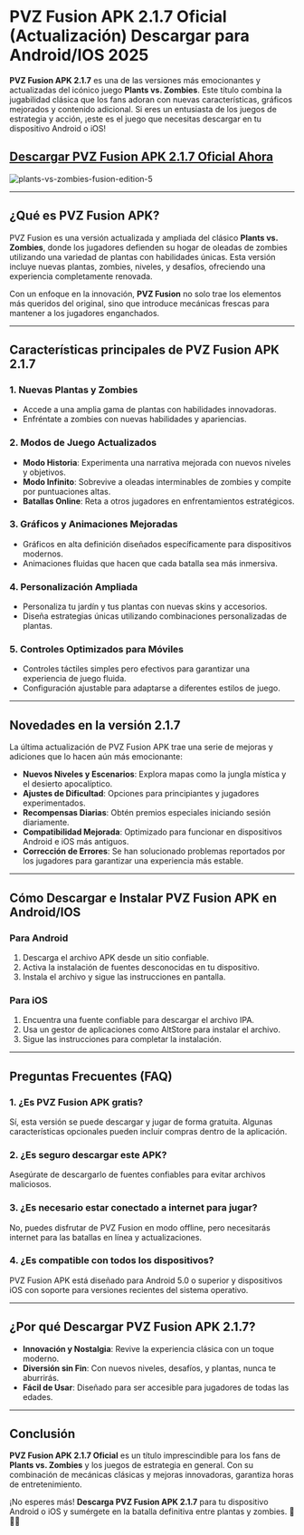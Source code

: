 # **PVZ Fusion APK 2.1.7 Oficial (Actualización) Descargar para Android/IOS 2025**  

**PVZ Fusion APK 2.1.7** es una de las versiones más emocionantes y actualizadas del icónico juego **Plants vs. Zombies**. Este título combina la jugabilidad clásica que los fans adoran con nuevas características, gráficos mejorados y contenido adicional. Si eres un entusiasta de los juegos de estrategia y acción, ¡este es el juego que necesitas descargar en tu dispositivo Android o iOS!  

## [Descargar PVZ Fusion APK 2.1.7 Oficial Ahora](https://bom.so/ZxkyBR)

![plants-vs-zombies-fusion-edition-5](https://github.com/user-attachments/assets/0ade6228-9a98-468f-9fab-7ab0a57011dd)

---

## **¿Qué es PVZ Fusion APK?**  

PVZ Fusion es una versión actualizada y ampliada del clásico **Plants vs. Zombies**, donde los jugadores defienden su hogar de oleadas de zombies utilizando una variedad de plantas con habilidades únicas. Esta versión incluye nuevas plantas, zombies, niveles, y desafíos, ofreciendo una experiencia completamente renovada.  

Con un enfoque en la innovación, **PVZ Fusion** no solo trae los elementos más queridos del original, sino que introduce mecánicas frescas para mantener a los jugadores enganchados.  

---

## **Características principales de PVZ Fusion APK 2.1.7**  

### **1. Nuevas Plantas y Zombies**  
- Accede a una amplia gama de plantas con habilidades innovadoras.  
- Enfréntate a zombies con nuevas habilidades y apariencias.  

### **2. Modos de Juego Actualizados**  
- **Modo Historia**: Experimenta una narrativa mejorada con nuevos niveles y objetivos.  
- **Modo Infinito**: Sobrevive a oleadas interminables de zombies y compite por puntuaciones altas.  
- **Batallas Online**: Reta a otros jugadores en enfrentamientos estratégicos.  

### **3. Gráficos y Animaciones Mejoradas**  
- Gráficos en alta definición diseñados específicamente para dispositivos modernos.  
- Animaciones fluidas que hacen que cada batalla sea más inmersiva.  

### **4. Personalización Ampliada**  
- Personaliza tu jardín y tus plantas con nuevas skins y accesorios.  
- Diseña estrategias únicas utilizando combinaciones personalizadas de plantas.  

### **5. Controles Optimizados para Móviles**  
- Controles táctiles simples pero efectivos para garantizar una experiencia de juego fluida.  
- Configuración ajustable para adaptarse a diferentes estilos de juego.  

---

## **Novedades en la versión 2.1.7**  

La última actualización de PVZ Fusion APK trae una serie de mejoras y adiciones que lo hacen aún más emocionante:  

- **Nuevos Niveles y Escenarios**: Explora mapas como la jungla mística y el desierto apocalíptico.  
- **Ajustes de Dificultad**: Opciones para principiantes y jugadores experimentados.  
- **Recompensas Diarias**: Obtén premios especiales iniciando sesión diariamente.  
- **Compatibilidad Mejorada**: Optimizado para funcionar en dispositivos Android e iOS más antiguos.  
- **Corrección de Errores**: Se han solucionado problemas reportados por los jugadores para garantizar una experiencia más estable.  

---

## **Cómo Descargar e Instalar PVZ Fusion APK en Android/IOS**  

### **Para Android**  
1. Descarga el archivo APK desde un sitio confiable.  
2. Activa la instalación de fuentes desconocidas en tu dispositivo.  
3. Instala el archivo y sigue las instrucciones en pantalla.  

### **Para iOS**  
1. Encuentra una fuente confiable para descargar el archivo IPA.  
2. Usa un gestor de aplicaciones como AltStore para instalar el archivo.  
3. Sigue las instrucciones para completar la instalación.  

---

## **Preguntas Frecuentes (FAQ)**  

### **1. ¿Es PVZ Fusion APK gratis?**  
Sí, esta versión se puede descargar y jugar de forma gratuita. Algunas características opcionales pueden incluir compras dentro de la aplicación.  

### **2. ¿Es seguro descargar este APK?**  
Asegúrate de descargarlo de fuentes confiables para evitar archivos maliciosos.  

### **3. ¿Es necesario estar conectado a internet para jugar?**  
No, puedes disfrutar de PVZ Fusion en modo offline, pero necesitarás internet para las batallas en línea y actualizaciones.  

### **4. ¿Es compatible con todos los dispositivos?**  
PVZ Fusion APK está diseñado para Android 5.0 o superior y dispositivos iOS con soporte para versiones recientes del sistema operativo.  

---

## **¿Por qué Descargar PVZ Fusion APK 2.1.7?**  

- **Innovación y Nostalgia**: Revive la experiencia clásica con un toque moderno.  
- **Diversión sin Fin**: Con nuevos niveles, desafíos, y plantas, nunca te aburrirás.  
- **Fácil de Usar**: Diseñado para ser accesible para jugadores de todas las edades.  

---

## **Conclusión**  

**PVZ Fusion APK 2.1.7 Oficial** es un título imprescindible para los fans de **Plants vs. Zombies** y los juegos de estrategia en general. Con su combinación de mecánicas clásicas y mejoras innovadoras, garantiza horas de entretenimiento.  

¡No esperes más! **Descarga PVZ Fusion APK 2.1.7** para tu dispositivo Android o iOS y sumérgete en la batalla definitiva entre plantas y zombies. 🌿🧟‍♂️  
